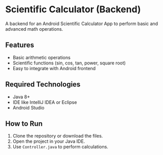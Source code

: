 # Scientific Calculator (Backend)

A backend for an Android Scientific Calculator App to perform basic and advanced math operations.

## Features
- Basic arithmetic operations
- Scientific functions (sin, cos, tan, power, square root)
- Easy to integrate with Android frontend

## Required Technologies
- Java 8+
- IDE like IntelliJ IDEA or Eclipse
- Android Studio 

## How to Run
1. Clone the repository or download the files.
2. Open the project in your Java IDE.
3. Use `Controller.java` to perform calculations.
